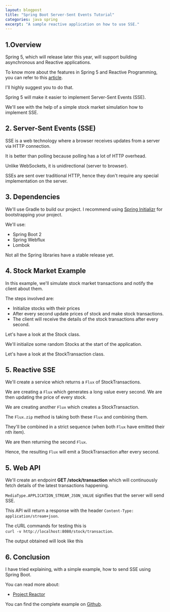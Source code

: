 ```yaml
---
layout: blogpost
title: "Spring Boot Server-Sent Events Tutorial"
categories: java spring
excerpt: "A sample reactive application on how to use SSE."
---
```


## 1.Overview

Spring 5, which will release later this year, will support building asynchronous and Reactive applications.

To know more about the features in Spring 5 and Reactive Programming, you can refer to this [article](https://dzone.com/articles/spring-boot-reactive-tutorial).

I'll highly suggest you to do that.

Spring 5 will make it easier to implement Server-Sent Events (SSE).

We'll see with the help of a simple stock market simulation how to implement SSE.

## 2. Server-Sent Events (SSE)

SSE is a web technology where a browser receives updates from a server via HTTP connection.

It is better than polling because polling has a lot of HTTP overhead.

Unlike WebSockets, it is unidirectional (server to browser).

SSEs are sent over traditional HTTP, hence they don't require any special implementation on the server.

## 3. Dependencies

We'll use Gradle to build our project. I recommend using [Spring Initializr](http://start.spring.io/) for bootstrapping your project.

We'll use:

 - Spring Boot 2
 - Spring Webflux
 - Lombok

Not all the Spring libraries have a stable release yet.

<script src="https://gist.github.com/mohitsinha/7b61995de523f8954d5fe0b63e15e848.js"></script>

## 4. Stock Market Example

In this example, we'll simulate stock market transactions and notify the client about them.

The steps involved are:

 - Initialize stocks with their prices
 - After every second update prices of stock and make stock transactions.
 - The client will receive the details of the stock transactions after every second.

Let's have a look at the Stock class.

<script src="https://gist.github.com/mohitsinha/975122beb80000efc122f1c4232d6fa8.js"></script>

We'll initialize some random Stocks at the start of the application.

Let's have a look at the StockTransaction class.

<script src="https://gist.github.com/mohitsinha/b7a46782aefdc3a4cfa7589dd5bd631b.js"></script>

## 5. Reactive SSE

We'll create a service which returns a `Flux` of StockTransactions.

<script src="https://gist.github.com/mohitsinha/952e69b8101d0446a82ead544d9ba1fd.js"></script>

We are creating a `Flux` which generates a long value every second. We are then updating the price of every stock.

We are creating another `Flux` which creates a StockTransaction.

The `Flux.zip` method is taking both these `Flux` and combining them.

They'll be combined in a strict sequence (when both `Flux` have emitted their nth item).

We are then returning the second `Flux`.

Hence, the resulting `Flux` will emit a StockTransaction after every second.

## 5. Web API

We'll create an endpoint __GET /stock/transaction__ which will continuously fetch details of the latest transactions happening.

<script src="https://gist.github.com/mohitsinha/2483fe90c1562378055096b6334f5144.js"></script>

`MediaType.APPLICATION_STREAM_JSON_VALUE` signifies that the server will send SSE.

This API will return a response with the header `Content-Type: application/stream+json`.

The cURL commands for testing this is <br/>`curl -v http://localhost:8080/stock/transaction`.

The output obtained will look like this

<script src="https://gist.github.com/mohitsinha/5cd9bfc2a5779b010e525f9f06d54904.js"></script>

## 6. Conclusion

I have tried explaining, with a simple example, how to send SSE using Spring Boot.

You can read more about:

 - [Project Reactor](https://projectreactor.io/)

You can find the complete example on [Github](https://github.com/mohitsinha/spring-boot-reactive-sse).


